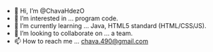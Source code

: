 - 👋 Hi, I’m @ChavaHdezO
- 👀 I’m interested in ... program code.
- 🌱 I’m currently learning ... Java, HTML5 standard (HTML/CSS/JS).
- 💞️ I’m looking to collaborate on ... a team.
- 📫 How to reach me ... chava.490@gmail.com

<!---
ChavaHdezO/ChavaHdezO is a ✨ special ✨ repository because its `README.md` (this file) appears on your GitHub profile.
You can click the Preview link to take a look at your changes.
--->
